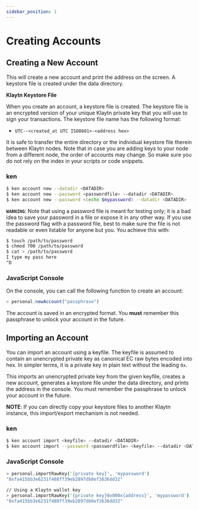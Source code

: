 ```yaml
---
sidebar_position: 1
---
```


# Creating Accounts

## Creating a New Account <a id="creating-a-new-account"></a>

This will create a new account and print the address on the screen. A keystore file is created under the data directory.

**Klaytn Keystore File**

When you create an account, a keystore file is created. The keystore file is an encrypted version of your unique Klaytn private key that you will use to sign your transactions. The keystore file name has the following format:

* `UTC--<created_at UTC ISO8601>-<address hex>`

It is safe to transfer the entire directory or the individual keystore file therein between Klaytn nodes. Note that in case you are adding keys to your node from a different node, the order of accounts may change. So make sure you do not rely on the index in your scripts or code snippets.

### ken <a id="ken"></a>

```bash
$ ken account new --datadir <DATADIR>
$ ken account new --password <passwordfile> --datadir <DATADIR>
$ ken account new --password <(echo $mypassword) --datadir <DATADIR>
```

**`WARNING`**: Note that using a password file is meant for testing only; it is a bad idea to save your password in a file or expose it in any other way. If you use the password flag with a password file, best to make sure the file is not readable or even listable for anyone but you. You achieve this with:

```bash
$ touch /path/to/password
$ chmod 700 /path/to/password
$ cat > /path/to/password
I type my pass here
^D
```

### JavaScript Console <a id="javascript-console"></a>

On the console, you can call the following function to create an account:

```javascript
> personal.newAccount("passphrase")
```

The account is saved in an encrypted format. You **must** remember this passphrase to unlock your account in the future.

## Importing an Account <a id="importing-an-account"></a>

You can import an account using a keyfile. The keyfile is assumed to contain an unencrypted private key as canonical EC raw bytes encoded into hex. In simpler terms, it is a private key in plain text without the leading `0x`.

This imports an unencrypted private key from the given keyfile, creates a new account, generates a keystore file under the data directory, and prints the address in the console. You must remember the passphrase to unlock your account in the future.

**NOTE**: If you can directly copy your keystore files to another Klaytn instance, this import/export mechanism is not needed.

### ken <a id="ken-1"></a>

```bash
$ ken account import <keyfile> --datadir <DATADIR>
$ ken account import --password <passwordfile> <keyfile> --datadir <DATADIR>
```

### JavaScript Console <a id="javascript-console-1"></a>

```bash
> personal.importRawKey('{private key}', 'mypassword')
"0xfa415bb3e6231f488ff39eb2897db0ef3636dd32"​

// Using a Klaytn wallet key
> personal.importRawKey('{private key}0x000x{address}', 'mypassword')
"0xfa415bb3e6231f488ff39eb2897db0ef3636dd32"
```



